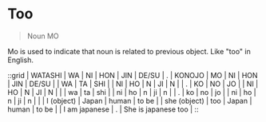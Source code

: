 # Too

> Noun MO

Mo is used to indicate that noun is related to previous object. Like "too" in English.

::grid
  | WATASHI       | WA | NI | HON    | JIN    | DE/SU | . | KONOJO       | MO  | NI | HON    | JIN    | DE/SU |
  | WA | TA | SHI |    | NI | HO | N | JI | N |       | . | KO | NO | JO |     | NI | HO | N | JI | N |       |
  | wa | ta | shi |    | ni | ho | n | ji | n |       | . | ko | no | jo |     | ni | ho | n | ji | n |       |
  | I (object)         | Japan       | human  | to be |   | she (object) | too | Japan       | human  | to be |
  | I am japanese                                     | . | She is japanese too                               |
::